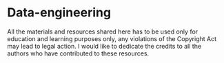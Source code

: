 # Data-engineering
All the materials and resources shared here has to be used only for education and learning purposes only, any violations of the Copyright Act may lead to legal action. I would like to dedicate the credits to all the authors who have contributed to these resources.
